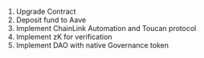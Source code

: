 1. Upgrade Contract
2. Deposit fund to Aave
2. Implement ChainLink Automation and Toucan protocol
3. Implement zK for verification
4. Implement DAO with native Governance token 
